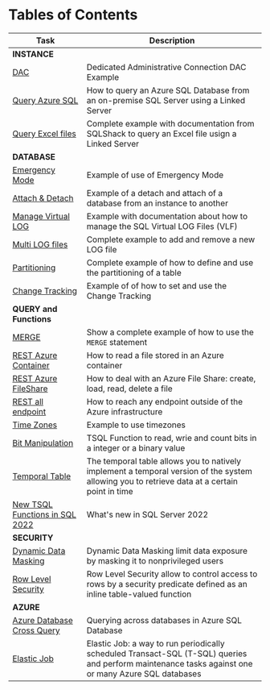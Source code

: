 # Tables of Contents

|Task|Description|
|---|---|
|**INSTANCE**|
|[DAC](Instance/DAC.md)| Dedicated Administrative Connection DAC Example|
|[Query Azure SQL](Instance/Example_LinkedServer_SQLAzure.sql)|How to query an Azure SQL Database from an on-premise SQL Server using a Linked Server|
|[Query Excel files](Instance/Example_LinkedServer_Excel.sql)|Complete example with documentation from SQLShack to query an Excel file usign a Linked Server|
|**DATABASE**|
|[Emergency Mode](Database/EmergencyMode.md)|Example of use of Emergency Mode|
|[Attach & Detach](Database/Example_Attach_Detach.sql)|Example of a detach and attach of a database from an instance to another|
|[Manage Virtual LOG](Database/Example_manage_LOG_files_virtual.sql)|Example with documentation about how to manage the SQL Virtual LOG Files (VLF)|
|[Multi LOG files](Database/Example_Management_LOG_files.sql)|Complete example to add and remove a new LOG file|
|[Partitioning](Database/Example_Partitioning.sql)| Complete example of how to define and use the partitioning of a table|
|[Change Tracking](Database/Example_ChangeTracking.md)|Example of of how to set and use the Change Tracking|
|**QUERY and Functions**|
|[MERGE](Query/DML_MERGE.sql)|Show a complete example of how to use the `MERGE` statement|
|[REST Azure Container](Query/REST_AzureContainer.md)| How to read a file stored in an Azure container |
|[REST Azure FileShare](Query/REST_AzureFileShare.md)| How to deal with an Azure File Share: create, load, read, delete a file|
|[REST all endpoint](Query/REST_ExternalResources.md)| How to reach any endpoint outside of the Azure infrastructure |
|[Time Zones](Query/Example_At_Time_Zone.sql)|Example to use timezones|
|[Bit Manipulation](Query/BitManipulationFunctions.md) | TSQL Function to read, wrie and count bits in a integer or a binary value  |
|[Temporal Table](Query/TemporalTable.md)|The temporal table allows you to natively implement a temporal version of the system allowing you to retrieve data at a certain point in time |
|[New TSQL Functions in SQL 2022](Query/TSQL-2022.md) | What's new in SQL Server 2022 |
|**SECURITY**|
|[Dynamic Data Masking](Security/DynamicDataMasking.md)|Dynamic Data Masking limit data exposure by masking it to nonprivileged users |
|[Row Level Security](Security/RowLevelSecurity.md)|Row Level Security allow to control access to rows by a security predicate defined as an inline table-valued function |
|**AZURE**|
|[Azure Database Cross Query](Azure/CrossAzureDBQuery.md) | Querying across databases in Azure SQL Database |
|[Elastic Job](Azure/ElasticJob.md) | Elastic Job: a way to run periodically scheduled Transact-SQL (T-SQL) queries and perform maintenance tasks against one or many Azure SQL databases |
